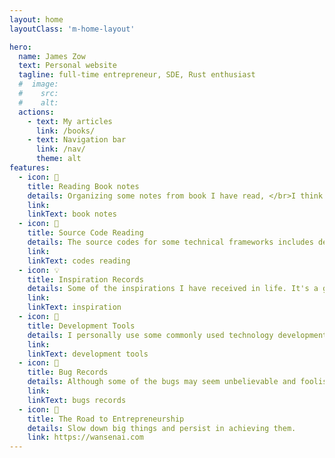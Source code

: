 ```yaml
---
layout: home
layoutClass: 'm-home-layout'

hero:
  name: James Zow
  text: Personal website
  tagline: full-time entrepreneur, SDE, Rust enthusiast
  #  image:
  #    src:
  #    alt:
  actions:
    - text: My articles
      link: /books/
    - text: Navigation bar
      link: /nav/
      theme: alt
features:
  - icon: 📖
    title: Reading Book notes
    details: Organizing some notes from book I have read, </br>I think it's a pleasure to flip through them in my spare time.
    link:
    linkText: book notes
  - icon: 📘
    title: Source Code Reading
    details: The source codes for some technical frameworks includes design patterns, principles, and some interesting implementation details.
    link:
    linkText: codes reading
  - icon: 💡
    title: Inspiration Records
    details: Some of the inspirations I have received in life. It's a good ideas to record them.
    link:
    linkText: inspiration
  - icon: 🧰
    title: Development Tools
    details: I personally use some commonly used technology development tools. If you want to try them out, you can click to read and take a look.
    link:
    linkText: development tools
  - icon: 🐞
    title: Bug Records
    details: Although some of the bugs may seem unbelievable and foolish, it prevents me from making the same mistakes frequently
    link:
    linkText: bugs records
  - icon: 💯
    title: The Road to Entrepreneurship
    details: Slow down big things and persist in achieving them.
    link: https://wansenai.com
---
```


<style>
/*爱的魔力转圈圈*/
.m-home-layout .image-src:hover {
  transform: translate(-50%, -50%) rotate(666turn);
  transition: transform 59s 1s cubic-bezier(0.3, 0, 0.8, 1);
}

.m-home-layout .details small {
  opacity: 0.8;
}

.m-home-layout .bottom-small {
  display: block;
  margin-top: 2em;
  text-align: right;
}
</style>
